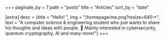 +++
paginate_by = 7
path = "posts"
title = "Articles"
sort_by = "date"

[extra]
desc = {title = "Hello! ", img = "/homepage/me.png?resize=640:*", text = "A computer science & engineering student who just wants to share his thoughts and ideas with people. 🚀 Mainly interested in cybersecurity, quantum cryptography, AI and many more!"}
+++
